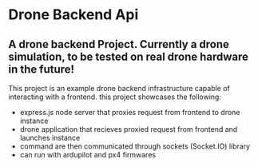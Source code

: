 # Drone Backend Api 

## A drone backend Project. Currently a drone simulation, to be tested on real drone hardware in the future!

This project is an example drone backend infrastructure capable of interacting with a frontend.
this project showcases the following:

* express.js node server that proxies request from frontend to drone instance
* drone application that recieves proxied request from frontend and launches instance
* command are then communicated through sockets (Socket.IO) library
* can run with ardupilot and px4 firmwares


